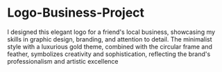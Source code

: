 # Logo-Business-Project
I designed this elegant logo for a friend's local business, showcasing my skills in graphic design, branding, and attention to detail. The minimalist style with a luxurious gold theme, combined with the circular frame and feather, symbolizes creativity and sophistication, reflecting the brand's professionalism and artistic excellence
